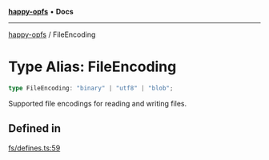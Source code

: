 [**happy-opfs**](../README.md) • **Docs**

***

[happy-opfs](../README.md) / FileEncoding

# Type Alias: FileEncoding

```ts
type FileEncoding: "binary" | "utf8" | "blob";
```

Supported file encodings for reading and writing files.

## Defined in

[fs/defines.ts:59](https://github.com/JiangJie/happy-opfs/blob/948cb3ee1ba6a4ce667d07bda817012e57b50bb8/src/fs/defines.ts#L59)
